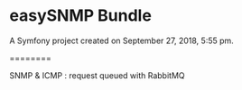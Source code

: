easySNMP Bundle
========

A Symfony project created on September 27, 2018, 5:55 pm.

========

SNMP & ICMP : request queued with RabbitMQ
